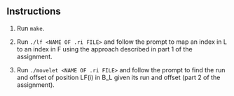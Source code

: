 ## Instructions

1. Run `make`.

2. Run `./lf <NAME OF .ri FILE>` and follow the prompt to map an index in L to an index in F using the approach described in part 1 of the assignment.

3. Run `./movelet <NAME OF .ri FILE>` and follow the prompt to find the run and offset of position LF(i) in B_L given its run and offset (part 2 of the assignment). 